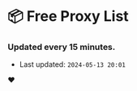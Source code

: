 # :package: Free Proxy List
### Updated every 15 minutes.

- Last updated: `2024-05-13 20:01`

:heart:
